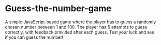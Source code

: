 # Guess-the-number-game
A simple JavaScript-based game where the player has to guess a randomly chosen number between 1 and 100. The player has 5 attempts to guess correctly, with feedback provided after each guess. Test your luck and see if you can guess the number!
